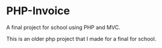 # PHP-Invoice
A final project for school using PHP and MVC.  

This is an older php project that I made for a final for school.
